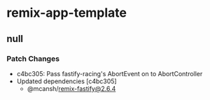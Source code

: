 # remix-app-template

## null

### Patch Changes

- c4bc305: Pass fastify-racing's AbortEvent on to AbortController
- Updated dependencies [c4bc305]
  - @mcansh/remix-fastify@2.6.4
